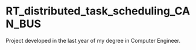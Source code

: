 # RT_distributed_task_scheduling_CAN_BUS
Project developed in the last year of my degree in Computer Engineer. 
